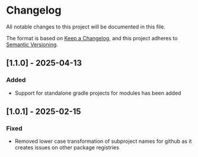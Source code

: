 # Changelog

All notable changes to this project will be documented in this file.

The format is based on [Keep a Changelog](https://keepachangelog.com/en/1.1.0/),
and this project adheres to [Semantic Versioning](https://semver.org/spec/v2.0.0.html).

## [1.1.0] - 2025-04-13

### Added

- Support for standalone gradle projects for modules has been added

## [1.0.1] - 2025-02-15

### Fixed

- Removed lower case transformation of subproject names for github as it creates issues on other package registries
